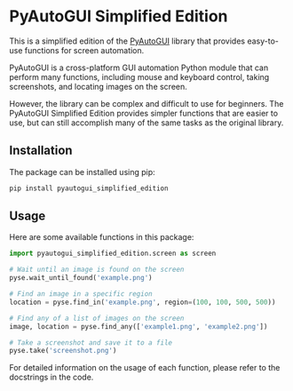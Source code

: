 # PyAutoGUI Simplified Edition

This is a simplified edition of the [PyAutoGUI](https://pypi.org/project/PyAutoGUI/) library that provides easy-to-use functions for screen automation.

PyAutoGUI is a cross-platform GUI automation Python module that can perform many functions, including mouse and keyboard control, taking screenshots, and locating images on the screen.

However, the library can be complex and difficult to use for beginners. The PyAutoGUI Simplified Edition provides simpler functions that are easier to use, but can still accomplish many of the same tasks as the original library.

## Installation

The package can be installed using pip:

```bash
pip install pyautogui_simplified_edition
```

## Usage

Here are some available functions in this package:

```py
import pyautogui_simplified_edition.screen as screen

# Wait until an image is found on the screen
pyse.wait_until_found('example.png')

# Find an image in a specific region
location = pyse.find_in('example.png', region=(100, 100, 500, 500))

# Find any of a list of images on the screen
image, location = pyse.find_any(['example1.png', 'example2.png'])

# Take a screenshot and save it to a file
pyse.take('screenshot.png')
```

For detailed information on the usage of each function, please refer to the docstrings in the code.
